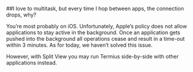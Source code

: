 ##I love to multitask, but every time I hop between apps, the connection drops, why?

You’re most probably on iOS. Unfortunately, Apple’s policy does not allow applications to stay active in the background. Once an application gets pushed into the background all operations cease and result in a time-out within 3 minutes. As for today, we haven’t solved this issue.

However, with Split View you may run Termius side-by-side with other applications instead. 
